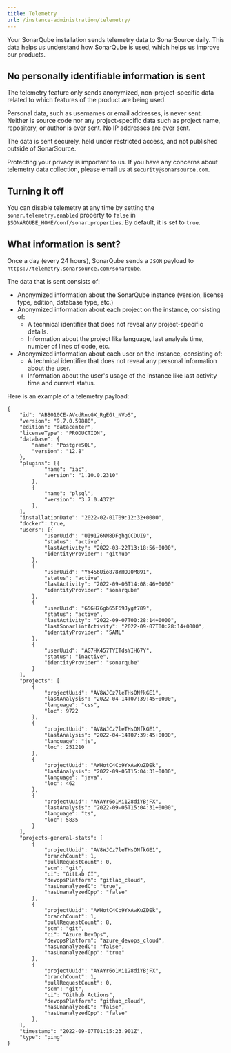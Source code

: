```yaml
---
title: Telemetry
url: /instance-administration/telemetry/
---
```


Your SonarQube installation sends telemetry data to SonarSource daily.
This data helps us understand how SonarQube is used, which helps us improve our products.


## No personally identifiable information is sent

The telemetry feature only sends anonymized, non-project-specific data related to which features of the product are being used.

Personal data, such as usernames or email addresses, is never sent. Neither is source code nor any project-specific data such as project name, repository, or author is ever sent. No IP addresses are ever sent.

The data is sent securely, held under restricted access, and not published outside of SonarSource.

Protecting your privacy is important to us.
If you have any concerns about telemetry data collection, please email us at `security@sonarsource.com`.


## Turning it off

You can disable telemetry at any time by setting the `sonar.telemetry.enabled` property to `false` in `$SONARQUBE_HOME/conf/sonar.properties`.
By default, it is set to `true`.


## What information is sent?

Once a day (every 24 hours), SonarQube sends a `JSON` payload to `https://telemetry.sonarsource.com/sonarqube`.

The data that is sent consists of:

* Anonymized information about the SonarQube instance (version, license type, edition, database type, etc.)
* Anonymized information about each project on the instance, consisting of:
  * A technical identifier that does not reveal any project-specific details.
  * Information about the project like language, last analysis time, number of lines of code, etc.
* Anonymized information about each user on the instance, consisting of:
  * A technical identifier that does not reveal any personal information about the user.
  * Information about the user's usage of the instance like last activity time and current status.

Here is an example of a telemetry payload:

```
{
    "id": "ABB010CE-AVcdRncGX_RgEGt_NVoS",
    "version": "9.7.0.59880",
    "edition": "datacenter",
    "licenseType": "PRODUCTION",
    "database": {
        "name": "PostgreSQL",
        "version": "12.8"
    },
    "plugins": [{
            "name": "iac",
            "version": "1.10.0.2310"
        },
        {
            "name": "plsql",
            "version": "3.7.0.4372"
        },
    ],
    "installationDate": "2022-02-01T09:12:32+0000",
    "docker": true,
    "users": [{
            "userUuid": "UI9126NM8DFghgCCDUI9",
            "status": "active",
            "lastActivity": "2022-03-22T13:18:56+0000",
            "identityProvider": "github"
        },
        {
            "userUuid": "YY456Uio878YHOJOM891",
            "status": "active",
            "lastActivity": "2022-09-06T14:08:46+0000"
            "identityProvider": "sonarqube"
        },
        {
            "userUuid": "G5GH76gb65F69Jygf789",
            "status": "active",
            "lastActivity": "2022-09-07T00:28:14+0000",
            "lastSonarlintActivity": "2022-09-07T00:28:14+0000",
            "identityProvider": "SAML"
        },
        {
            "userUuid": "AG7HK457TYITdsYIH67Y",
            "status": "inactive",
            "identityProvider": "sonarqube"
        }
    ],
    "projects": [
        {
            "projectUuid": "AV8WJCz7leTHsONfkGE1",
            "lastAnalysis": "2022-04-14T07:39:45+0000",
            "language": "css",
            "loc": 9722
        },
        {
            "projectUuid": "AV8WJCz7leTHsONfkGE1",
            "lastAnalysis": "2022-04-14T07:39:45+0000",
            "language": "js",
            "loc": 251210
        },
        {
            "projectUuid": "AWHotC4Cb9YxAwKuZDEk",
            "lastAnalysis": "2022-09-05T15:04:31+0000",
            "language": "java",
            "loc": 462
        },
        {
            "projectUuid": "AYAYr6o1Mi128diYBjFX",
            "lastAnalysis": "2022-09-05T15:04:31+0000",
            "language": "ts",
            "loc": 5835
        }
    ],
    "projects-general-stats": [
        {
            "projectUuid": "AV8WJCz7leTHsONfkGE1",
            "branchCount": 1,
            "pullRequestCount": 0,
            "scm": "git",
            "ci": "GitLab CI",
            "devopsPlatform": "gitlab_cloud",
            "hasUnanalyzedC": "true",
            "hasUnanalyzedCpp": "false"
        },
        {
            "projectUuid": "AWHotC4Cb9YxAwKuZDEk",
            "branchCount": 1,
            "pullRequestCount": 8,
            "scm": "git",
            "ci": "Azure DevOps",
            "devopsPlatform": "azure_devops_cloud",
            "hasUnanalyzedC": "false",
            "hasUnanalyzedCpp": "true"
        },
        {
            "projectUuid": "AYAYr6o1Mi128diYBjFX",
            "branchCount": 1,
            "pullRequestCount": 0,
            "scm": "git",
            "ci": "Github Actions",
            "devopsPlatform": "github_cloud",
            "hasUnanalyzedC": "false",
            "hasUnanalyzedCpp": "false"
        },
    ],
    "timestamp": "2022-09-07T01:15:23.901Z",
    "type": "ping"
}
```

